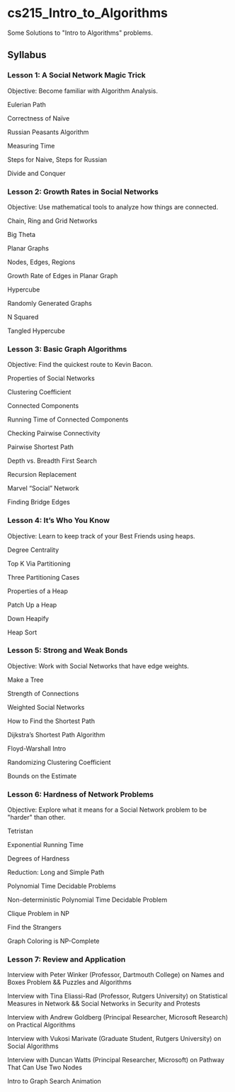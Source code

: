 # cs215_Intro_to_Algorithms

Some Solutions to "Intro to Algorithms" problems.

## Syllabus

### Lesson 1: A Social Network Magic Trick

Objective: Become familiar with Algorithm Analysis.

Eulerian Path

Correctness of Naïve

Russian Peasants Algorithm

Measuring Time

Steps for Naive, Steps for Russian

Divide and Conquer

### Lesson 2: Growth Rates in Social Networks

Objective: Use mathematical tools to analyze how things are connected.

Chain, Ring and Grid Networks

Big Theta

Planar Graphs

Nodes, Edges, Regions

Growth Rate of Edges in Planar Graph

Hypercube

Randomly Generated Graphs

N Squared

Tangled Hypercube

### Lesson 3: Basic Graph Algorithms

Objective: Find the quickest route to Kevin Bacon.

Properties of Social Networks

Clustering Coefficient

Connected Components

Running Time of Connected Components

Checking Pairwise Connectivity

Pairwise Shortest Path

Depth vs. Breadth First Search

Recursion Replacement

Marvel “Social” Network

Finding Bridge Edges

### Lesson 4: It’s Who You Know

Objective: Learn to keep track of your Best Friends using heaps.

Degree Centrality

Top K Via Partitioning

Three Partitioning Cases

Properties of a Heap

Patch Up a Heap

Down Heapify

Heap Sort

### Lesson 5: Strong and Weak Bonds

Objective: Work with Social Networks that have edge weights.

Make a Tree

Strength of Connections

Weighted Social Networks

How to Find the Shortest Path

Dijkstra’s Shortest Path Algorithm

Floyd-Warshall Intro

Randomizing Clustering Coefficient

Bounds on the Estimate

### Lesson 6: Hardness of Network Problems

Objective: Explore what it means for a Social Network problem to be "harder" than other.

Tetristan

Exponential Running Time

Degrees of Hardness

Reduction: Long and Simple Path

Polynomial Time Decidable Problems

Non-deterministic Polynomial Time Decidable Problem

Clique Problem in NP

Find the Strangers

Graph Coloring is NP-Complete

### Lesson 7: Review and Application

Interview with Peter Winker (Professor, Dartmouth College) on Names and Boxes Problem && Puzzles and Algorithms

Interview with Tina Eliassi-Rad (Professor, Rutgers University) on Statistical Measures in Network && Social Networks in Security and Protests

Interview with Andrew Goldberg (Principal Researcher, Microsoft Research) on Practical Algorithms

Interview with Vukosi Marivate (Graduate Student, Rutgers University) on Social Algorithms

Interview with Duncan Watts (Principal Researcher, Microsoft) on Pathway That Can Use Two Nodes

Intro to Graph Search Animation
